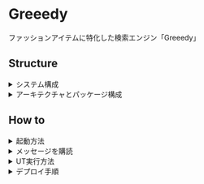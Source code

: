 # Greeedy
ファッションアイテムに特化した検索エンジン「Greeedy」

## Structure
<details><summary>システム構成</summary>

本システムは、ファッションブランドとファッションアイテムの管理と検索を可能にするためのコンテキストです。
検索エンジンには、Amazon Opensearch Serviceを採用し、データベースには[PlanetScale](https://planetscale.com)のMySQLを採用しています。

![](./doc/システム構成図.png)

</details>

<details><summary>アーキテクチャとパッケージ構成</summary>

このアプリケーションのアーキテクチャには、エンドユーザー、管理ユーザー、外部コンテキストとAPIやMQなど様々な入出力方法を用いてやりとりするため、
ヘキサゴナルアーキテクチャ(ポートアンドアダプター)を採用しています。 
このアーキテクチャは、外部と対話するポートとアダプターを容易に追加したり、変更しやすいうえにテストもしやすい特徴があります。

![](./doc/アーキテクチャ.png)

パッケージ構成は以下の通りです。

```shell
app
├── application  # アプリケーション層
├── config  # 設定パッケージ
├── di  # DIパッケージ
├── domain  # ドメイン層
│   └── model
├── exception  # 例外パッケージ
└── port
    └── adapter  # ポート・アダプター層
```

</details>

## How to

<details><summary>起動方法</summary>

```bash
$ cd ~/path/to/greeedy

# .envファイルをコピーして、適切な値に書き換える
$ cp ./elasticsearch/.env.sample ./elasticsearch/.env

# コンテナの起動
$ docker-compose up --build

$ docker-compose run --rm \
  -p 8000:8000 \
  app \
  uvicorn start_app:app --host 0.0.0.0 --reload

$ mysql -h 127.0.0.1 -P 3306 -u user -p
```

 - [Greeedy API - Swagger UI](http://0.0.0.0:8000/docs)

</details>

<details><summary>メッセージを購読</summary>

あらかじめ「コンテナの起動方法」に従ってコンテナを起動してください。起動したら、別ターミナルで下記を実行します。
```bash
# キューの一覧を表示
$ aws sqs list-queues --endpoint-url http://localhost:4566

# メッセージを作成
$ aws sqs send-message \
    --queue-url http://localhost:4566/000000000000/greeedy-queue \
    --endpoint-url http://localhost:4566 \
    --message-body '{
  "notification_id": 1,
  "event": {
    "name": "レースパンチングブラウス・全2色・b71916",
    "brand_name": "DHOLIC",
    "price": 2570,
    "description": "[DESIGN]\n\n総レースがフェミニンなブラウスです。\nカラーネックが端正で中央のボタンが開閉できます。\n肩と裾はスカラップレースでムードUP↑\n\nレースは肩をやや覆うデザインです。\nフロントはバイアス状に、バックは縦のパンチングで\nコントラストをつけました。\nコーデの主役になるのでデニムに着流すだけでも◎\n\n\n※素材の特性上、多少透け感がございます。\nスキントーンの下着とお召しいただくと安心です。\n\n\n※製造過程上、パターンにずれが生じる\n場合がありますが不備ではございません。",
    "gender": "WOMEN",
    "images": [
      "https://www.dzimg.com/Dahong/202203/1353897_20465618_k1.jpg",
      "https://www.dzimg.com/Dahong/202203/1353897_20465619_k1.jpg",
      "https://www.dzimg.com/Dahong/202203/1353897_20465620_k1.jpg",
      "https://www.dzimg.com/Dahong/202203/1353897_20465621_k1.jpg",
      "https://www.dzimg.com/Dahong/202203/1353897_20465622_k1.jpg",
      "https://www.dzimg.com/Dahong/202203/1353897_20465623_k1.jpg",
      "https://www.dzimg.com/Dahong/202203/1353897_20465624_k1.jpg",
      "https://www.dzimg.com/Dahong/202203/1353897_20465625_k1.jpg",
      "https://www.dzimg.com/Dahong/202203/1353897_20465626_k1.jpg",
      "https://www.dzimg.com/Dahong/202203/1353897_20465627_k1.jpg",
      "https://www.dzimg.com/Dahong/202203/1353897_20465628_k1.jpg",
      "https://www.dzimg.com/Dahong/202203/1353897_20465629_k1.jpg",
      "https://www.dzimg.com/Dahong/202203/1353897_20465630_k1.jpg",
      "https://www.dzimg.com/Dahong/202203/1353897_20465631_k1.jpg",
      "https://www.dzimg.com/Dahong/202203/1353897_20465632_k1.jpg",
      "https://www.dzimg.com/Dahong/202203/1353897_20465633_k1.jpg",
      "https://www.dzimg.com/Dahong/202203/1353897_20465634_k1.jpg",
      "https://www.dzimg.com/Dahong/202203/1353897_20465635_k1.jpg",
      "https://www.dzimg.com/Dahong/202203/1353897_20465636_k1.jpg",
      "https://www.dzimg.com/Dahong/202203/1353897_20465637_k1.jpg",
      "https://www.dzimg.com/Dahong/202203/1353897_20444554_k2.jpg",
      "https://www.dzimg.com/Dahong/202203/1353897_20444555_k2.jpg",
      "https://www.dzimg.com/Dahong/202203/1353897_20444556_k2.jpg",
      "https://www.dzimg.com/Dahong/202203/1353897_20444557_k2.jpg",
      "https://www.dzimg.com/Dahong/202203/1353897_20444558_k2.jpg",
      "https://www.dzimg.com/Dahong/202203/1353897_20444559_k2.jpg",
      "https://www.dzimg.com/Dahong/202203/1353897_20444560_k2.jpg",
      "https://www.dzimg.com/Dahong/202203/1353897_20444561_k2.jpg"
    ],
    "url": "https://m.dholic.co.jp/product/goodview_item.asp?gserial=1353897",
    "meta": {
      "keywords": "レースパンチングブラウス・全2色・b71916,ブラウス,ノースリーブブラウス, 通販,ファッション,レディース,DHOLIC,ディーホリック,コスメ,コスメ通販,韓国コスメ,韓国コスメ通販,韓国ファッション,韓国通販,韓国ファッション通販, 韓国レディース通販",
      "description": "レディースファッションショッピングモールDHOLICの[レースパンチングブラウス・全2色・b71916]ページです。毎日たくさんの新商品が登録されており、即日配送商品とセール商品と割引クーポンGETのチャンスもお見逃しなく。"
    }
  },
  "occurred_on": "2022-09-01 08:41:49",
  "event_type": "ItemCreated.1",
  "version": 1,
  "producer_name": "epic-bot"
}'

# キューイングされたメッセージを表示
$ aws sqs receive-message \
    --queue-url http://localhost:4566/000000000000/greeedy-queue \
    --endpoint-url http://localhost:4566
```

</details>

<details><summary>UT実行方法</summary>

```bash
$ pytest -v .
```

</details>

<details><summary>デプロイ手順</summary>

```bash
sh build_and_push.sh taiyou24 greeedy-lightsail ./app/Dockerfile
```
</details>
